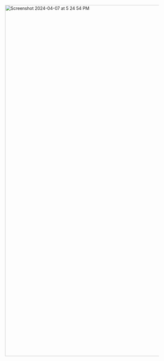 <img width="1147" alt="Screenshot 2024-04-07 at 5 24 54 PM" src="https://github.com/Mahankhanal18/Whatsapp_Clone/assets/56149490/d1e93394-9051-4e81-b1f8-1f2b48dff0b2">
